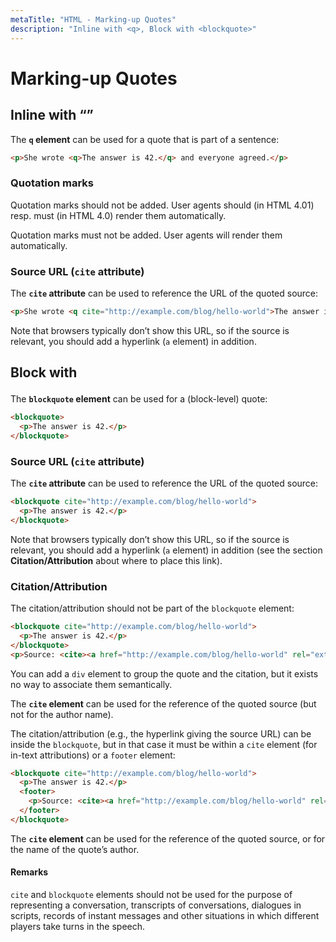 ```yaml
---
metaTitle: "HTML - Marking-up Quotes"
description: "Inline with <q>, Block with <blockquote>"
---
```


# Marking-up Quotes



## Inline with <q>


The **`q` element** can be used for a quote that is part of a sentence:

```html
<p>She wrote <q>The answer is 42.</q> and everyone agreed.</p>

```

### Quotation marks

Quotation marks should not be added. User agents should (in HTML 4.01) resp. must (in HTML 4.0) render them automatically.

Quotation marks must not be added. User agents will render them automatically.

### Source URL (`cite` attribute)

The **`cite` attribute** can be used to reference the URL of the quoted source:

```html
<p>She wrote <q cite="http://example.com/blog/hello-world">The answer is 42.</q> and everyone agreed.</p>

```

Note that browsers typically don’t show this URL, so if the source is relevant, you should add a hyperlink (`a` element) in addition.



## Block with <blockquote>


The **`blockquote` element** can be used for a (block-level) quote:

```html
<blockquote>
  <p>The answer is 42.</p>
</blockquote>

```

### Source URL (`cite` attribute)

The **`cite` attribute** can be used to reference the URL of the quoted source:

```html
<blockquote cite="http://example.com/blog/hello-world">
  <p>The answer is 42.</p>
</blockquote>

```

Note that browsers typically don’t show this URL, so if the source is relevant, you should add a hyperlink (`a` element) in addition (see the section **Citation/Attribution** about where to place this link).

### Citation/Attribution

The citation/attribution should not be part of the `blockquote` element:

```html
<blockquote cite="http://example.com/blog/hello-world">
  <p>The answer is 42.</p>
</blockquote>
<p>Source: <cite><a href="http://example.com/blog/hello-world" rel="external">Hello World</a></cite></p>

```

You can add a `div` element to group the quote and the citation, but it exists no way to associate them semantically.

The **`cite` element** can be used for the reference of the quoted source (but not for the author name).

The citation/attribution (e.g., the hyperlink giving the source URL) can be inside the `blockquote`, but in that case it must be within a `cite` element (for in-text attributions) or a `footer` element:

```html
<blockquote cite="http://example.com/blog/hello-world">
  <p>The answer is 42.</p>
  <footer>
    <p>Source: <cite><a href="http://example.com/blog/hello-world" rel="external">Hello World</a></cite></p>
  </footer>
</blockquote>

```

The **`cite` element** can be used for the reference of the quoted source, or for the name of the quote’s author.



#### Remarks


`cite` and `blockquote` elements should not be used for the purpose of representing a conversation, transcripts of conversations, dialogues in scripts, records of instant messages and other situations in which different players take turns in the speech.

